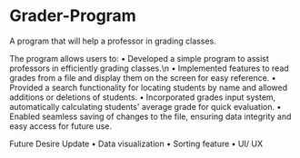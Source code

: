 # Grader-Program

A program that will help a professor in grading classes.

The program allows users to: 
•	Developed a simple program to assist professors in efficiently grading classes.\n
•	Implemented features to read grades from a file and display them on the screen for easy reference.
•	Provided a search functionality for locating students by name and allowed additions or deletions of students.
•	Incorporated grades input system, automatically calculating students' average grade for quick evaluation.
•	Enabled seamless saving of changes to the file, ensuring data integrity and easy access for future use.

Future Desire Update
•	Data visualization
•	Sorting feature
•	UI/ UX
